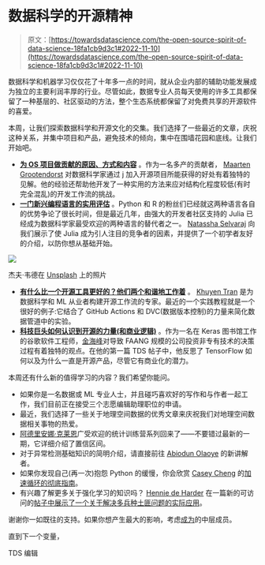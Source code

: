 # 数据科学的开源精神

> 原文：[https://towardsdatascience.com/the-open-source-spirit-of-data-science-18fa1cb9d3c1#2022-11-10](https://towardsdatascience.com/the-open-source-spirit-of-data-science-18fa1cb9d3c1#2022-11-10)

数据科学和机器学习仅仅花了十年多一点的时间，就从企业内部的辅助功能发展成为独立的主要利润丰厚的行业。尽管如此，数据专业人员每天使用的许多工具都保留了一种基层的、社区驱动的方法，整个生态系统都保留了对免费共享的开源软件的喜爱。

本周，让我们探索数据科学和开源文化的交集。我们选择了一些最近的文章，庆祝这种关系，并集中项目和产品，避免技术的倾向，集中在围墙花园和底线。让我们开始吧。

*   [**为 OS 项目做贡献的原因、方式和内容**](/6-lessons-i-learned-from-developing-open-source-projects-4617e26f247c) 。作为一名多产的贡献者， [Maarten Grootendorst](https://medium.com/u/22405c3b2875?source=post_page-----18fa1cb9d3c1--------------------------------) 对数据科学家通过 [j](/6-lessons-i-learned-from-developing-open-source-projects-4617e26f247c) 加入开源项目所能获得的好处有着独特的见解。他的经验还帮助他开发了一种实用的方法来应对结构化程度较低(有时完全混乱)的开发工作流的挑战。
*   [**一门新兴编程语言的实用评估**](/meet-julia-the-future-of-data-science-52414b29ebb) 。Python 和 R 的粉丝们已经就这两种语言各自的优势争论了很长时间，但是最近几年，由强大的开发者社区支持的 Julia 已经成为数据科学家最受欢迎的两种语言的替代者之一。 [Natassha Selvaraj](https://medium.com/u/6a2ef1b1f09d?source=post_page-----18fa1cb9d3c1--------------------------------) 向我们展示了使 Julia 成为引人注目的竞争者的因素，并提供了一个初学者友好的介绍，以防你想从基础开始。

![](../Images/aefd845510b170f8e939e9365f2fcb32.png)

杰夫·韦德在 [Unsplash](https://unsplash.com?utm_source=medium&utm_medium=referral) 上的照片

*   [**有什么比一个开源工具更好的？他们两个和谐地工作着**](/dvc-github-actions-automatically-rerun-modified-components-of-a-pipeline-a3632519dc42) 。 [Khuyen Tran](https://medium.com/u/84a02493194a?source=post_page-----18fa1cb9d3c1--------------------------------) 是为数据科学和 ML 从业者构建开源工作流的专家。最近的一个实践教程就是一个很好的例子:它结合了 GitHub Actions 和 DVC(数据版本控制)的力量来简化数据管道中的实验。
*   [**科技巨头如何认识到开源的力量(和商业逻辑)**](/tensorflow-is-open-source-but-why-512d849f59d2) 。作为一名在 Keras 图书馆工作的谷歌软件工程师，[金海峰](https://medium.com/u/663f924902d1?source=post_page-----18fa1cb9d3c1--------------------------------)对导致 FAANG 规模的公司投资非专有技术的决策过程有着独特的观点。在他的第一篇 TDS 帖子中，他反思了 TensorFlow 如何以及为什么一直是开源产品，尽管它有商业化的潜力。

本周还有什么新的值得学习的内容？我们希望你能问。

*   如果你是一名数据或 ML 专业人士，并且碰巧喜欢好的写作和与作者一起工作，我们目前正在接受三个志愿编辑助理职位的申请。
*   最近，我们选择了一些关于地理空间数据的优秀文章来庆祝我们对地理空间数据相关事物的热爱。
*   [阿德里安娜·克莱恩](https://medium.com/u/7cd59d41e4d7?source=post_page-----18fa1cb9d3c1--------------------------------)广受欢迎的统计训练营系列回来了——不要错过最新的一期，它详细介绍了置信区间。
*   对于异常检测基础知识的简明介绍，请直接前往 [Abiodun Olaoye](https://medium.com/u/ec14ee65bc42?source=post_page-----18fa1cb9d3c1--------------------------------) 的新讲解者。
*   如果你发现自己(再一次)抱怨 Python 的缓慢，你会欣赏 [Casey Cheng](https://medium.com/u/514ba843cfe4?source=post_page-----18fa1cb9d3c1--------------------------------) 的[加速循环的彻底指南](/the-art-of-speeding-up-python-loop-4970715717c)。
*   有兴趣了解更多关于强化学习的知识吗？ [Hennie de Harder](https://medium.com/u/fb96be98b7b9?source=post_page-----18fa1cb9d3c1--------------------------------) 在一篇新的可访问的[帖子中展示了一个关于解决多兵种土匪问题的实际应用](/solving-multi-armed-bandit-problems-53c73940244a)。

谢谢你一如既往的支持。如果你想产生最大的影响，考虑[成为](https://bit.ly/tds-membership)的中层成员。

直到下一个变量，

TDS 编辑